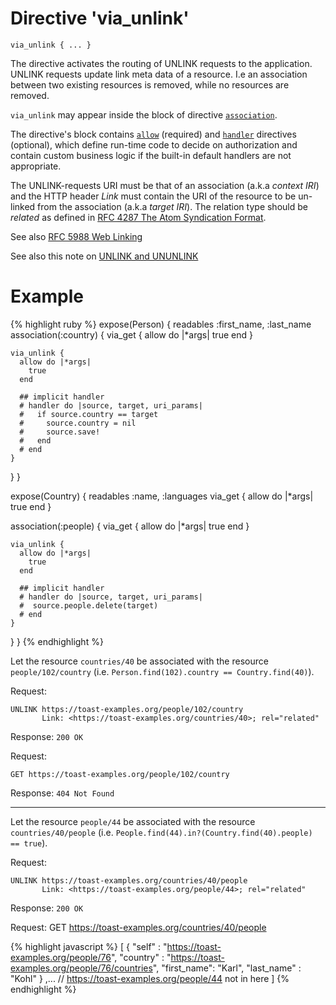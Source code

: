 # Directive 'via_unlink'

`via_unlink { ... }`

The directive activates the routing of UNLINK requests to the application. UNLINK requests update link meta data of a resource. I.e an association between two existing resources is removed, while no resources are removed.

`via_unlink` may appear inside the block of directive [`association`](association).

The directive's block contains [`allow`](allow) <!-- [D.1] --> (required) and [`handler`](handler)  <!-- [D.2] --> directives (optional), which define run-time code to decide on authorization and contain custom business logic if the built-in default handlers are not appropriate.

The UNLINK-requests URI must be that of an association (a.k.a _context IRI_) and the HTTP header _Link_ must contain the URI of the resource to be un-linked from the association (a.k.a _target IRI_). The relation type should be _related_ as defined in [RFC&nbsp;4287 The Atom Syndication Format](http://tools.ietf.org/html/rfc4287).

See also [RFC&nbsp;5988 Web Linking](https://tools.ietf.org/html/rfc5988)

See also this note on [UNLINK and UNUNLINK](link_and_unlink)

# Example
{% highlight ruby %}
expose(Person) {
  readables :first_name, :last_name
  association(:country) {
    via_get {
      allow do |*args|
        true
      end
    }

    via_unlink {
      allow do |*args|
        true
      end

      ## implicit handler
      # handler do |source, target, uri_params|
      #   if source.country == target
      #     source.country = nil
      #     source.save!
      #   end
      # end
    }
  }
}

expose(Country) {
  readables :name, :languages
  via_get {
    allow do |*args|
      true
    end
  }

  association(:people) {
    via_get {
      allow do |*args|
        true
      end
    }

    via_unlink {
      allow do |*args|
        true
      end

      ## implicit handler
      # handler do |source, target, uri_params|
      #  source.people.delete(target)
      # end
    }
  }
}
{% endhighlight %}

Let the resource `countries/40` be associated with the resource `people/102/country` (i.e.
`Person.find(102).country == Country.find(40)`).

Request:

    UNLINK https://toast-examples.org/people/102/country
           Link: <https://toast-examples.org/countries/40>; rel="related"

Response: `200 OK`

Request:

    GET https://toast-examples.org/people/102/country

Response: `404 Not Found`

------


Let the resource `people/44` be associated with the resource `countries/40/people` (i.e.
`People.find(44).in?(Country.find(40).people) == true`).

Request:

    UNLINK https://toast-examples.org/countries/40/people
           Link: <https://toast-examples.org/people/44>; rel="related"

Response: `200 OK`

Request:
    GET https://toast-examples.org/countries/40/people

{% highlight javascript %}
[
    {
	"self"      : "https://toast-examples.org/people/76",
	"country"   : "https://toast-examples.org/people/76/countries",
	"first_name": "Karl",
	"last_name" : "Kohl"
    } ,...  // https://toast-examples.org/people/44 not in here
]
{% endhighlight %}
